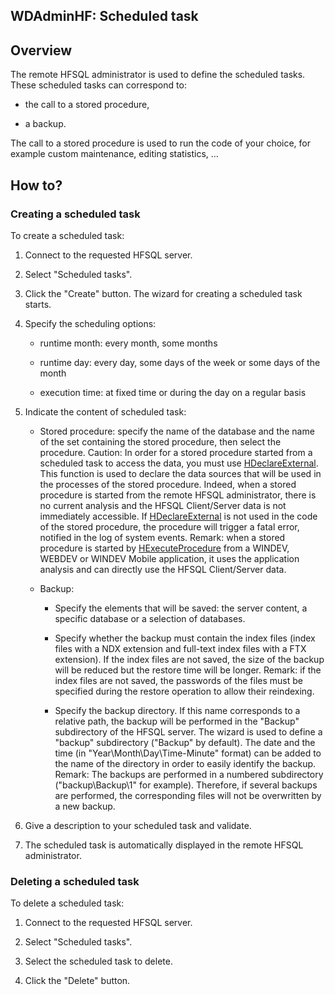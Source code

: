 
## WDAdminHF: Scheduled task
			

<a name="NOTE1"></a>
<a name="NOTE1_1"></a>


## Overview
<a name="overview_ELTTEXTE000119"></a>
The remote HFSQL administrator is used to define the scheduled tasks. These scheduled tasks can correspond to: 

- the call to a stored procedure, 

- a backup. 




The call to a stored procedure is used to run the code of your choice, for example custom maintenance, editing statistics, ... 



<a name="NOTE2"></a>
<a name="NOTE2_1"></a>


## How to?
<a name="how_ELTTEXTE000149"></a>


### Creating a scheduled task
<a name="creating_scheduled_task_ELTPARAGRAPHE000024"></a>

To create a scheduled task:

1. Connect to the requested HFSQL server. 

2. Select "Scheduled tasks".

3. Click the "Create" button. The wizard for creating a scheduled task starts.

4. Specify the scheduling options: 

	- runtime month: every month, some months

	- runtime day: every day, some days of the week or some days of the month

	- execution time: at fixed time or during the day on a regular basis




5. Indicate the content of scheduled task: 

	- Stored procedure: specify the name of the database and the name of the set containing the stored procedure, then select the procedure.
			Caution: In order for a stored procedure started from a scheduled task to access the data, you must use [HDeclareExternal](../WDLang4/3044204.md). This function is used to declare the data sources that will be used in the processes of the stored procedure. Indeed, when a stored procedure is started from the remote HFSQL administrator, there is no current analysis and the HFSQL Client/Server data is not immediately accessible.
			If [HDeclareExternal](../WDLang4/3044204.md) is not used in the code of the stored procedure, the procedure will trigger a fatal error, notified in the log of system events.
			Remark: when a stored procedure is started by [HExecuteProcedure](../WDLang4/3044358.md) from a WINDEV, WEBDEV or WINDEV Mobile application, it uses the application analysis and can directly use the HFSQL Client/Server data.

	- Backup:

		- Specify the elements that will be saved: the server content, a specific database or a selection of databases.

		- Specify whether the backup must contain the index files (index files with a NDX extension and full-text index files with a FTX extension). If the index files are not saved, the size of the backup will be reduced but the restore time will be longer. Remark: if the index files are not saved, the passwords of the files must be specified during the restore operation to allow their reindexing.

		- Specify the backup directory. If this name corresponds to a relative path, the backup will be performed in the "Backup" subdirectory of the HFSQL server. The wizard is used to define a "backup" subdirectory ("Backup" by default). The date and the time (in "Year\\Month\\Day\\Time-Minute" format) can be added to the name of the directory in order to easily identify the backup.
						Remark: The backups are performed in a numbered subdirectory ("backup\\Backup\\1" for example). Therefore, if several backups are performed, the corresponding files will not be overwritten by a new backup.




6. Give a description to your scheduled task and validate.

7. The scheduled task is automatically displayed in the remote HFSQL administrator.





### Deleting a scheduled task
<a name="deleting_scheduled_task_ELTPARAGRAPHE000065"></a>

To delete a scheduled task:

1. Connect to the requested HFSQL server. 

2. Select "Scheduled tasks".

3. Select the scheduled task to delete.

4. Click the "Delete" button.





